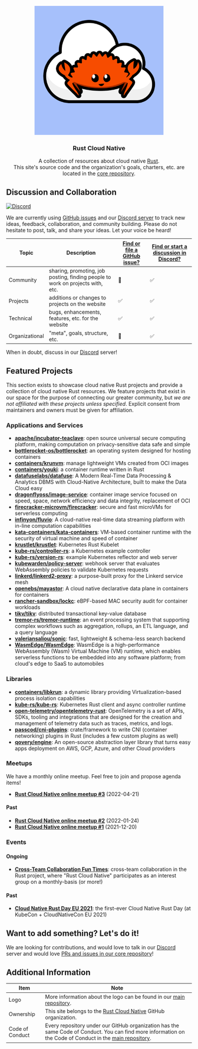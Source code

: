 <p align="center">
<img src="https://raw.githubusercontent.com/rust-cloud-native/rust-cloud-native.github.io/main/logo/img/rust-cloud-native-logo.png" alt="Rust Cloud Native logo, which features the Ferris crab mascot on a white cloud with a light blue background." width="350">
</p>
<h3 align="center">
Rust Cloud Native
</h3>
<p align="center">
A collection of resources about cloud native <a href="https://rust-lang.org">Rust</a>.
<br>This site's source code and the organization's goals, charters, etc. are located in the <a href="https://github.com/rust-cloud-native/rust-cloud-native.github.io">core repository</a>.
</p>

## Discussion and Collaboration

[![Discord](https://img.shields.io/discord/874314181191565453?label=discord&style=flat-square&logo=discord)](https://discord.gg/799cmsYB4q)

We are currently using [GitHub issues](https://github.com/rust-cloud-native/rust-cloud-native.github.io/issues) and our [Discord server](https://discord.gg/799cmsYB4q) to track new ideas, feedback, collaboration, and community building.
Please do not hesitate to post, talk, and share your ideas.
Let your voice be heard!

Topic | Description | [Find or file a GitHub issue?](https://github.com/rust-cloud-native/rust-cloud-native.github.io/issues) | [Find or start a discussion in Discord?](https://discord.gg/799cmsYB4q)
--- | --- | --- | ---
Community | sharing, promoting, job posting, finding people to work on projects with, etc. | 🚫 | ✅
Projects | additions or changes to projects on the website | ✅ | ✅
Technical | bugs, enhancements, features, etc. for the website | ✅ | ✅
Organizational | "meta", goals, structure, etc. | 🚫 | ✅

When in doubt, discuss in our [Discord](https://discord.gg/799cmsYB4q) server!

## Featured Projects

This section exists to showcase cloud native Rust projects and provide a collection of cloud native Rust resources.
We feature projects that exist in our space for the purpose of connecting our greater community, but _we are not affiliated with these projects unless specified_.
Explicit consent from maintainers and owners must be given for affiliation.

### Applications and Services

<!-- start applications -->
- **[apache/incubator-teaclave](https://github.com/apache/incubator-teaclave)**: open source universal secure computing platform, making computation on privacy-sensitive data safe and simple
- **[bottlerocket-os/bottlerocket](https://github.com/bottlerocket-os/bottlerocket)**: an operating system designed for hosting containers
- **[containers/krunvm](https://github.com/containers/krunvm)**: manage lightweight VMs created from OCI images
- **[containers/youki](https://github.com/containers/youki)**: a container runtime written in Rust
- **[datafuselabs/datafuse](https://github.com/datafuselabs/datafuse)**: A Modern Real-Time Data Processing & Analytics DBMS with Cloud-Native Architecture, built to make the Data Cloud easy
- **[dragonflyoss/image-service](https://github.com/dragonflyoss/image-service)**: container image service focused on speed, space, network efficiency and data integrity, replacement of OCI
- **[firecracker-microvm/firecracker](https://github.com/firecracker-microvm/firecracker)**: secure and fast microVMs for serverless computing
- **[infinyon/fluvio](https://github.com/infinyon/fluvio)**: A cloud-native real-time data streaming platform with in-line computation capabilities
- **[kata-containers/kata-containers](https://github.com/kata-containers/kata-containers)**: VM-based container runtime with the security of virtual machine and speed of container
- **[krustlet/krustlet](https://github.com/krustlet/krustlet)**: Kubernetes Rust Kubelet
- **[kube-rs/controller-rs](https://github.com/kube-rs/controller-rs)**: a Kubernetes example controller
- **[kube-rs/version-rs](https://github.com/kube-rs/version-rs)**: example Kubernetes reflector and web server
- **[kubewarden/policy-server](https://github.com/kubewarden/policy-server)**: webhook server that evaluates WebAssembly policies to validate Kubernetes requests
- **[linkerd/linkerd2-proxy](https://github.com/linkerd/linkerd2-proxy)**: a purpose-built proxy for the Linkerd service mesh
- **[openebs/mayastor](https://github.com/openebs/mayastor)**: A cloud native declarative data plane in containers for containers
- **[rancher-sandbox/lockc](https://github.com/rancher-sandbox/lockc)**: eBPF-based MAC security audit for container workloads
- **[tikv/tikv](https://github.com/tikv/tikv)**: distributed transactional key-value database
- **[tremor-rs/tremor-runtime](https://github.com/tremor-rs/tremor-runtime)**: an event processing system that supporting complex workflows such as aggregation, rollups, an ETL language, and a query language
- **[valeriansaliou/sonic](https://github.com/valeriansaliou/sonic)**: fast, lightweight & schema-less search backend
- **[WasmEdge/WasmEdge](https://wasmedge.org)**: WasmEdge is a high-performance WebAssembly (Wasm) Virtual Machine (VM) runtime, which enables serverless functions to be embedded into any software platform; from cloud's edge to SaaS to automobiles
<!-- end applications -->

### Libraries

<!-- start libraries -->
- **[containers/libkrun](https://github.com/containers/libkrun)**: a dynamic library providing Virtualization-based process isolation capabilities
- **[kube-rs/kube-rs](https://github.com/kube-rs/kube-rs)**: Kubernetes Rust client and async controller runtime
- **[open-telemetry/opentelemetry-rust](https://github.com/open-telemetry/opentelemetry-rust)**: OpenTelemetry is a set of APIs, SDKs, tooling and integrations that are designed for the creation and management of telemetry data such as traces, metrics, and logs.
- **[passcod/cni-plugins](https://github.com/passcod/cni-plugins)**: crate/framework to write CNI (container networking) plugins in Rust (includes a few custom plugins as well)
- **[qovery/engine](https://github.com/Qovery/engine)**: An open-source abstraction layer library that turns easy apps deployment on AWS, GCP, Azure, and other Cloud providers
<!-- end libraries -->

### Meetups

We have a monthly online meetup. Feel free to join and propose agenda items!

<!-- start meetups -->
- **[Rust Cloud Native online meetup #3](meetup/2022-04-21.md)** (2022-04-21)

#### Past

- **[Rust Cloud Native online meetup #2](meetup/2022-01-24.md)** (2022-01-24)
- **[Rust Cloud Native online meetup #1](meetup/2021-12-20.md)** (2021-12-20)
<!-- end meetups -->

### Events

#### Ongoing

- **[Cross-Team Collaboration Fun Times](https://rust-ctcft.github.io/ctcft)**: cross-team collaboration in the Rust project, where "Rust Cloud Native" participates as an interest group on a monthly-basis (or more!)

#### Past

- **[Cloud Native Rust Day EU 2021](https://www.youtube.com/playlist?list=PLj6h78yzYM2MKPAas7pxIvueTbwFqVRCX)**: the first-ever Cloud Native Rust Day (at KubeCon + CloudNativeCon EU 2021)

## Want to add something? Let's do it!

We are looking for contributions, and would love to talk in our [Discord](https://discord.gg/799cmsYB4q) server and would love [PRs and issues in our core repository](https://github.com/rust-cloud-native/rust-cloud-native.github.io)!

## Additional Information

Item | Note
--- | ---
Logo | More information about the logo can be found in our [main repository](https://github.com/rust-cloud-native/rust-cloud-native.github.io/tree/main/logo).
Ownership | This site belongs to the [Rust Cloud Native](https://github.com/rust-cloud-native) GitHub organization.
Code of Conduct | Every repository under our GitHub organization has the same Code of Conduct. You can find more information on the Code of Conduct in the [main repository](https://github.com/rust-cloud-native/rust-cloud-native.github.io/blob/main/CODE_OF_CONDUCT.md).
